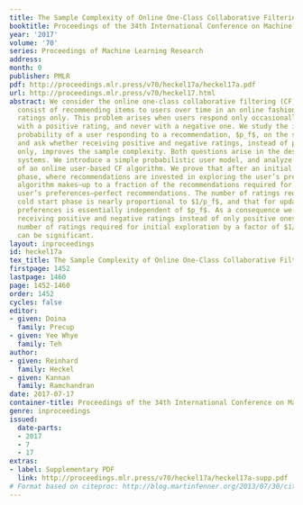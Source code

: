 ```yaml
---
title: The Sample Complexity of Online One-Class Collaborative Filtering
booktitle: Proceedings of the 34th International Conference on Machine Learning
year: '2017'
volume: '70'
series: Proceedings of Machine Learning Research
address: 
month: 0
publisher: PMLR
pdf: http://proceedings.mlr.press/v70/heckel17a/heckel17a.pdf
url: http://proceedings.mlr.press/v70/heckel17.html
abstract: We consider the online one-class collaborative filtering (CF) problem that
  consist of recommending items to users over time in an online fashion based on positive
  ratings only. This problem arises when users respond only occasionally to a recommendation
  with a positive rating, and never with a negative one. We study the impact of the
  probability of a user responding to a recommendation, $p_f$, on the sample complexity,
  and ask whether receiving positive and negative ratings, instead of positive ratings
  only, improves the sample complexity. Both questions arise in the design of recommender
  systems. We introduce a simple probabilistic user model, and analyze the performance
  of an online user-based CF algorithm. We prove that after an initial cold start
  phase, where recommendations are invested in exploring the user’s preferences, this
  algorithm makes—up to a fraction of the recommendations required for updating the
  user’s preferences—perfect recommendations. The number of ratings required for the
  cold start phase is nearly proportional to $1/p_f$, and that for updating the user’s
  preferences is essentially independent of $p_f$. As a consequence we find that,
  receiving positive and negative ratings instead of only positive ones improves the
  number of ratings required for initial exploration by a factor of $1/p_f$, which
  can be significant.
layout: inproceedings
id: heckel17a
tex_title: The Sample Complexity of Online One-Class Collaborative Filtering
firstpage: 1452
lastpage: 1460
page: 1452-1460
order: 1452
cycles: false
editor:
- given: Doina
  family: Precup
- given: Yee Whye
  family: Teh
author:
- given: Reinhard
  family: Heckel
- given: Kannan
  family: Ramchandran
date: 2017-07-17
container-title: Proceedings of the 34th International Conference on Machine Learning
genre: inproceedings
issued:
  date-parts:
  - 2017
  - 7
  - 17
extras:
- label: Supplementary PDF
  link: http://proceedings.mlr.press/v70/heckel17a/heckel17a-supp.pdf
# Format based on citeproc: http://blog.martinfenner.org/2013/07/30/citeproc-yaml-for-bibliographies/
---
```

